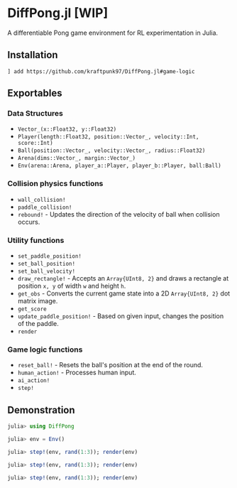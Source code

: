 # DiffPong.jl [WIP]
A differentiable Pong game environment for RL experimentation in Julia.

## Installation

`] add https://github.com/kraftpunk97/DiffPong.jl#game-logic`

## Exportables

### Data Structures
* `Vector_(x::Float32, y::Float32)`
* `Player(length::Float32, position::Vector_, velocity::Int, score::Int)`
* `Ball(position::Vector_, velocity::Vector_, radius::Float32)`
* `Arena(dims::Vector_, margin::Vector_)`
* `Env(arena::Arena, player_a::Player, player_b::Player, ball:Ball)`

### Collision physics functions
* `wall_collision!`
* `paddle_collision!`
* `rebound!` - Updates the direction of the velocity of ball when collision occurs.

### Utility functions
* `set_paddle_position!`
* `set_ball_position!`
* `set_ball_velocity!`
* `draw_rectangle!` - Accepts an `Array{UInt8, 2}` and draws a rectangle at position `x, y` of width `w` and height `h`.
* `get_obs` - Converts the current game state into a 2D `Array{UInt8, 2}` dot matrix image.
*  `get_score`
* `update_paddle_position!` - Based on given input, changes the position of the paddle.
* `render`

### Game logic functions
* `reset_ball!` - Resets the ball's position at the end of the round.
* `human_action!` - Processes human input.
* `ai_action!`
* `step!`

## Demonstration

```julia
julia> using DiffPong

julia> env = Env()

julia> step!(env, rand(1:3)); render(env)

julia> step!(env, rand(1:3)); render(env)

julia> step!(env, rand(1:3)); render(env)
```
